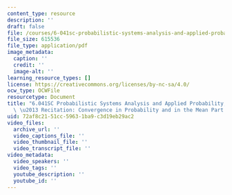 ```yaml
---
content_type: resource
description: ''
draft: false
file: /courses/6-041sc-probabilistic-systems-analysis-and-applied-probability-fall-2013/72af8c2151cc59631ba9c3d19eb29ac2_MIT6_041SCF13_No32_Rec20_P2_ConvgProb1_Part_28a_29to_28d_29_300k.pdf
file_size: 615536
file_type: application/pdf
image_metadata:
  caption: ''
  credit: ''
  image-alt: ''
learning_resource_types: []
license: https://creativecommons.org/licenses/by-nc-sa/4.0/
ocw_type: OCWFile
resourcetype: Document
title: "6.041SC Probabilistic Systems Analysis and Applied Probability, Fall 2013Transcript\
  \ \u2013 Recitation: Convergence in Probability and in the Mean Part 1"
uid: 72af8c21-51cc-5963-1ba9-c3d19eb29ac2
video_files:
  archive_url: ''
  video_captions_file: ''
  video_thumbnail_file: ''
  video_transcript_file: ''
video_metadata:
  video_speakers: ''
  video_tags: ''
  youtube_description: ''
  youtube_id: ''
---
```

